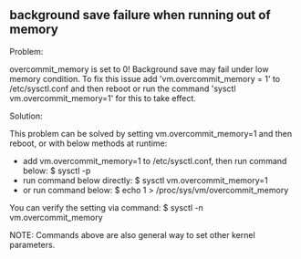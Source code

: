 #

## background save failure when running out of memory

Problem:

overcommit_memory is set to 0! Background save may fail under low memory condition. To fix this issue add 'vm.overcommit_memory = 1' to /etc/sysctl.conf and then reboot or run the command 'sysctl vm.overcommit_memory=1' for this to take effect.

Solution:

This problem can be solved by setting vm.overcommit_memory=1 and then reboot, or with below methods at runtime:

* add vm.overcommit_memory=1 to /etc/sysctl.conf, then run command below:
    $ sysctl -p
* run command below directly:
    $ sysctl vm.overcommit_memory=1
* or run command below:
    $ echo 1 > /proc/sys/vm/overcommit_memory

You can verify the setting via command:
    $ sysctl -n vm.overcommit_memory

NOTE: Commands above are also general way to set other kernel parameters.
